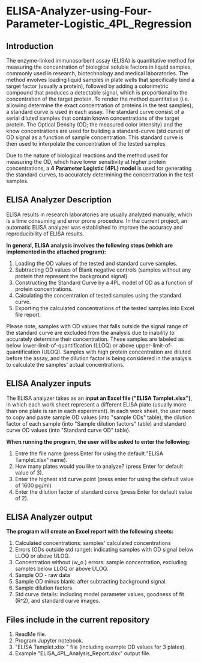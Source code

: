 # ELISA-Analyzer-using-Four-Parameter-Logistic_4PL_Regression

## **Introduction**
The enzyme-linked immunosorbent assay (ELISA) is quantitative method for measuring the concentration of biological soluble factors in liquid samples, commonly used in research, biotechnology and medical laboratories. 
The method involves loading liquid samples in plate wells that specifically bind a target factor (usually a protein), followed by adding a colorimetric compound that produces a detectable signal, which is proportional to the concentration of the target protein. 
To render the method quantitative (i.e. allowing determine the exact concentration of proteins in the test samples), a standard curve is used in each assay. The standard curve consist of a serial diluted samples that contain known concentrations of the target protein. The Optical Density (OD; the measured color intensity) and the know concentrations are used for building a standard-curve (std curve) of OD signal as a function of sample concentration. This standard curve is then used to interpolate the concentration of the tested samples. 

Due to the nature of biological reactions and the method used for measuring the OD, which have lower sensitivity at higher protein concentrations, a **4 Parameter Logistic (4PL) model** is used for generating the standard curves, to accurately determining the concentration in the test samples. 

## **ELISA Analyzer Description** 
ELISA results in research laboratories are usually analyzed manually, which is a time consuming and error prone procedure. In the current project, an automatic ELISA analyzer was established to improve the accuracy and reproducibility of ELISA results. 

**In general, ELISA analysis involves the following steps (which are implemented in the attached program):** 

1. Loading the OD values of the tested and standard curve samples.
2. Subtracting OD values of Blank negative controls (samples without any protein that represent the background signal). 
3. Constructing the Standard Curve by a 4PL model of OD as a function of protein concentrations.
4. Calculating the concentration of tested samples using the standard curve. 
5. Exporting the calculated concentrations of the tested samples into Excel file report.  

Please note, samples with OD values that falls outside the signal range of the standard curve are excluded from the analysis due to inability to accurately determine their concentration. These samples are labeled as below lower-limit-of-quantification (LLOQ) or above upper-limit-of-quantification (ULOQ). Samples with high protein concentration are diluted before the assay, and the dilution factor is being considered in the analysis to calculate the samples' actual concentrations.    

## **ELISA Analyzer inputs**  
The ELISA analyzer takes as an **input an Excel file ("ELISA Tamplet.xlsx")**, in which each work sheet represent a different ELISA plate (usually more than one plate is ran in each experiment). In each work sheet, the user need to copy and paste sample OD values (into "sample ODs" table), the dilution factor of each sample (into "Sample dilution factors" table) and standard curve OD values (into "Standard curve OD" table).

**When running the program, the user will be asked to enter the following:** 
1. Entre the file name (press Enter for using the default "ELISA Tamplet.xlsx" name).
2. How many plates would you like to analyze? (press Enter for default value of 3).
3. Enter the highest std curve point (press enter for using the default value of 1600 pg/ml)
4. Enter the dilution factor of standard curve (press Enter for default value of 2).
 
## **ELISA Analyzer output**
**The program will create an Excel report with the following sheets:**
1. Calculated concentrations: samples' calculated concentrations  
2. Errors (ODs outside std range): indicating samples with OD signal below LLOQ or above ULOQ.
3. Concentration without (w_o ) errors: sample concentration, excluding samples below LLOQ or above ULOQ.
4. Sample OD - raw data
5. Sample OD minus blank: after subtracting background signal.
6. Sample dilution factors.
7. Std curve details: including model parameter values, goodness of fit (R^2), and standard curve images.    

## **Files include in the current repository** 
1. ReadMe file.
2. Program Jupyter notebook.
3. "ELISA Tamplet.xlsx " file (including example OD values for 3 plates).
4.  Example "ELISA_4PL_Analysis_Report.xlsx" output file.


